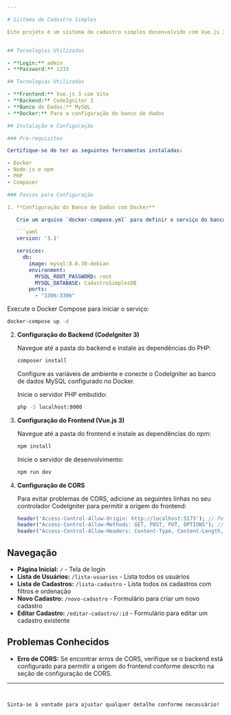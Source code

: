 ```yaml
---

# Sistema de Cadastro Simples

Este projeto é um sistema de cadastro simples desenvolvido com Vue.js 3 no frontend e CodeIgniter 3 no backend, utilizando Docker para a configuração do banco de dados MySQL.


## Tecnologias Utilizadas

- **Login:** admin
- **Password:** 1233

## Tecnologias Utilizadas

- **Frontend:** Vue.js 3 com Vite
- **Backend:** CodeIgniter 3
- **Banco de Dados:** MySQL
- **Docker:** Para a configuração do banco de dados

## Instalação e Configuração

### Pré-requisitos

Certifique-se de ter as seguintes ferramentas instaladas:

- Docker
- Node.js e npm
- PHP
- Composer

### Passos para Configuração

1. **Configuração do Banco de Dados com Docker**

   Crie um arquivo `docker-compose.yml` para definir o serviço do banco de dados MySQL:

   ```yaml
   version: '3.1'

   services:
     db:
       image: mysql:8.0.30-debian
       environment:
         MYSQL_ROOT_PASSWORD: root
         MYSQL_DATABASE: CadastroSimplesDB
       ports:
         - "3306:3306"
   ```

   Execute o Docker Compose para iniciar o serviço:

   ```bash
   docker-compose up -d
   ```

2. **Configuração do Backend (CodeIgniter 3)**

   Navegue até a pasta do backend e instale as dependências do PHP:

   ```bash
   composer install
   ```

   Configure as variáveis de ambiente e conecte o CodeIgniter ao banco de dados MySQL configurado no Docker.

   Inicie o servidor PHP embutido:

   ```bash
   php -S localhost:8000
   ```

3. **Configuração do Frontend (Vue.js 3)**

   Navegue até a pasta do frontend e instale as dependências do npm:

   ```bash
   npm install
   ```

   Inicie o servidor de desenvolvimento:

   ```bash
   npm run dev
   ```

4. **Configuração de CORS**

   Para evitar problemas de CORS, adicione as seguintes linhas no seu controlador CodeIgniter para permitir a origem do frontend:

   ```php
   header('Access-Control-Allow-Origin: http://localhost:5173'); // Permitir apenas a origem do seu frontend
   header("Access-Control-Allow-Methods: GET, POST, PUT, OPTIONS"); // Métodos permitidos
   header("Access-Control-Allow-Headers: Content-Type, Content-Length, Accept-Encoding"); // Cabeçalhos permitidos
   ```

## Navegação

- **Página Inicial:** `/` - Tela de login
- **Lista de Usuários:** `/lista-usuarios` - Lista todos os usuários
- **Lista de Cadastros:** `/lista-cadastro` - Lista todos os cadastros com filtros e ordenação
- **Novo Cadastro:** `/novo-cadastro` - Formulário para criar um novo cadastro
- **Editar Cadastro:** `/editar-cadastro/:id` - Formulário para editar um cadastro existente

## Problemas Conhecidos

- **Erro de CORS:** Se encontrar erros de CORS, verifique se o backend está configurado para permitir a origem do frontend conforme descrito na seção de configuração de CORS.

---
```


Sinta-se à vontade para ajustar qualquer detalhe conforme necessário!

